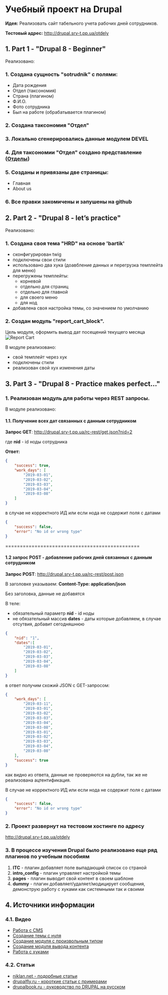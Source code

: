 # Учебный проект на Drupal
__Идея:__ Реализовать сайт табельного учета рабочих дней сотрудников.

__Тестовый адрес:__ http://drupal.srv-t.pp.ua/otdely

## 1. Part 1 - "Drupal 8 - Beginner"

Реализовано:
### 1. Создана сущность **"sotrudnik"** с полями:
  - Дата рождения
  - Отдел (таксономия)
  - Страна (плагином)
  - Ф.И.О.
  - Фото сотрудника
  - Был на работе (обрабатывается плагином)
### 2. Создана таксономия **"Отдел"**
### 3. Локально cгенерировались данные модулем DEVEL
### 4. Для таксономии  **"Отдел"** создано представление  ([Отделы](http://drupal.srv-t.pp.ua/otdely))
### 5. Созданы и привязаны две страницы:
  - Главная
  - About us
### 6. Все правки закомичены и запушены на github


## 2. Part 2 - "Drupal 8 - let’s practice"

Реализовано:
### 1. Создана своя тема **"HRD"**  на основе **'bartik'**
  - cконфигурирован twig
  - подключены свои стили
  - использовано два хука (доавбление данных и перегрузка темплейта для меню)
  - перегружены темплейты:
    - корневой
    - отдельно для страниц
    - отдельно для главной
    - для своего меню
    - для нод
  - добавлена своя настройка темы, со значением по умолчанию
  
### 2. Создан модуль **"report_cart_block"**. 

Цель модуля, оформить вывод дат посещений текущего месяца
![Report Cart](https://image.prntscr.com/image/ISQz3vIrSCSW9_3waClYkQ.png)
    
В модуле реализовано:
  - свой темплейт через хук
  - подключены стили 
  - реализован свой хух изменения даты
  

## 3. Part 3 - "Drupal 8 - Practice makes perfect..."

### 1. Реализован модуль для работы через REST запросы.

В модуле реализовано:
####   1.1. Получение всех дат связанных с данным сотрудником
  
  __Запрос GET__:  http://drupal.srv-t.pp.ua/rc-rest/get.json?nid=2
  
  где **nid** - id ноды сотрудника
  
  __Ответ:__
```json
{
    "success": true,
    "work_days": [
        "2019-03-01",
        "2019-03-02",
        "2019-03-03",
        "2019-03-04",
        "2019-03-08"
    ]
}
```
  
  в случае не корректного ИД или если нода не содержит поля с датами
```json
{
    "success": false,
    "error": "No id or wrong type"
}
```
==============================================

####   1.2 запрос POST - добавление рабочих дней связанных с данным сотрудником
  
  __Запрос POST__:  http://drupal.srv-t.pp.ua/rc-rest/post.json
  
  В заголовке указываем: **Content-Type: application/json** 
  
  Без заголовка, данные не добавятся
  
  В теле:
  - обязательный параметр **nid** - id ноды
  - не обязательный массив **dates** - даты которые добавляем, в случае отсутвия, добавит сегодняшнюю
```json
{
    "nid": "1", 
    "dates":[
        "2019-03-01",
        "2019-03-02",
        "2019-03-03",
        "2019-03-04",
        "2019-03-08"
    ]
}
```

  в ответ получим схожий JSON с GET-запросом:
```json
{
    "work_days": [
        "2019-03-11",
        "2019-03-01",
        "2019-03-02",
        "2019-03-03",
        "2019-03-04",
        "2019-03-08",
        "2019-03-01",
        "2019-03-02",
        "2019-03-03",
        "2019-03-04",
        "2019-03-08"
    ],
    "success": true
}
```
  как видно из ответа, данные не проверяются на дубли, так же не реализована ацтентификация.
  
  В случае не корректного ИД или если нода не содержит поля с датами
```json
{
    "success": false,
    "error": "No id or wrong type"
}
```

### 2. Проект развернут на тестовом хостинге по адресу
http://drupal.srv-t.pp.ua/otdely

### 3. В процессе изучения Drupal было реализовано еще ряд плагинов по учебным пособиям
  1. **ITC** - плагин добавляет поле выпадающий список со страной
  2. **intro_config** - плагин управляет настройкой темы
  3. **pages** - плагин выводит свой контент в своем шаблоне
  4. **dummy** - плагин добавляет/удаляет/модицирует сообщения, демонструю работу с хуками как системными так и своими
  
  
## 4. Источники информации
### 4.1. Видео
  - [Работа с CMS](https://www.youtube.com/watch?v=stfyr0757ts&list=PLZUvYKTHPVZogoz7LSXFmewxAOW8dM36F)
  - [Создание темы с нуля](https://www.youtube.com/watch?v=0LZXaEqswkM&list=PLvPEqBMxxGDU_2p4pe2uXaWszFIKjnIAA)
  - [Создание модуля с произвольным типом](https://www.youtube.com/watch?v=0f4CYCbJ4B4&list=PLvPEqBMxxGDUIGLPPueWSQNr3dJhtyAD3)
  - [Создание модуля вывода контента](https://www.youtube.com/watch?v=aD3gXKBhtxk&index=8&t=5s&list=PLVw90oqn61RsjexhkwsC3JHcPj8Enm2Gn)
  - [Работа с хуками](https://www.youtube.com/watch?v=RCiPmxaqeEk&list=PLu13hPnba_XArEuvxJC2Ao-6jO4nXGAUQ&index=6)
  
### 4.2. Статьи
  - [niklan.net - подорбные статьи](https://niklan.net/blog/184)
  - [drupalfly.ru - короткие статьи с примерами](https://drupalfly.ru/lesson)
  - [drupalbook.ru - руководство по DRUPAL на русском](http://drupalbook.ru/drupal/12111-obrashchenie-k-polyam-v-entity)
